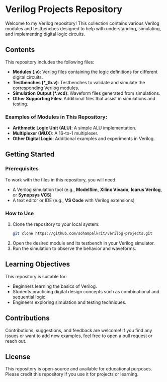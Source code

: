 
# Verilog Projects Repository

Welcome to my Verilog repository! This collection contains various Verilog modules and testbenches designed to help with understanding, simulating, and implementing digital logic circuits.

## Contents

This repository includes the following files:

- **Modules (.v)**: Verilog files containing the logic definitions for different digital circuits.
- **Testbenches (\*_tb.v)**: Testbenches to validate and simulate the corresponding Verilog modules.
- **Simulation Output (\*.vcd)**: Waveform files generated from simulations.
- **Other Supporting Files**: Additional files that assist in simulations and testing.

### Examples of Modules in This Repository:
- **Arithmetic Logic Unit (ALU)**: A simple ALU implementation.
- **Multiplexer (MUX)**: A 16-to-1 multiplexer.
- **Other Digital Logic**: Additional examples and experiments in Verilog.

## Getting Started

### Prerequisites
To work with the files in this repository, you will need:
- A Verilog simulation tool (e.g., **ModelSim**, **Xilinx Vivado**, **Icarus Verilog**, or **Synopsys VCS**)
- A text editor or IDE (e.g., **VS Code** with Verilog extensions)

### How to Use
1. Clone the repository to your local system:
   ```bash
   git clone https://github.com/sohampalkrit/verilog-projects.git
   ```
2. Open the desired module and its testbench in your Verilog simulator.
3. Run the simulation to observe the behavior and waveforms.

## Learning Objectives

This repository is suitable for:
- Beginners learning the basics of Verilog.
- Students practicing digital design concepts such as combinational and sequential logic.
- Engineers exploring simulation and testing techniques.

## Contributions

Contributions, suggestions, and feedback are welcome! If you find any issues or want to add new examples, feel free to open a pull request or reach out.

## License

This repository is open-source and available for educational purposes. Please credit this repository if you use it for projects or learning.
